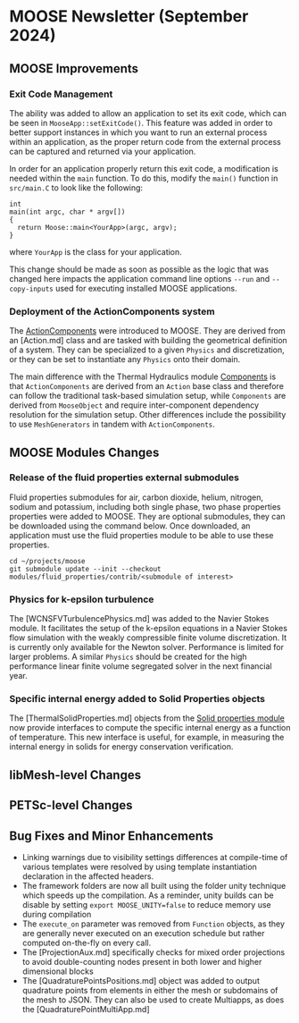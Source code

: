 # MOOSE Newsletter (September 2024)

## MOOSE Improvements

### Exit Code Management

The ability was added to allow an application to set its exit code, which can
be seen in `MooseApp::setExitCode()`. This feature was added in order to better
support instances in which you want to run an external process within an application,
as the proper return code from the external process can be captured and
returned via your application.

In order for an application properly return this exit code, a modification is needed
within the `main` function. To do this, modify the `main()` function in `src/main.C`
to look like the following:

```
int
main(int argc, char * argv[])
{
  return Moose::main<YourApp>(argc, argv);
}
```

where `YourApp` is the class for your application.

This change should be made as soon as possible as the logic that was changed here
impacts the application command line options `--run` and `--copy-inputs` used for
executing installed MOOSE applications.

### Deployment of the ActionComponents system

The [ActionComponents](syntax/ActionComponents/index.md) were introduced to MOOSE. They are derived from an [Action.md] class and are tasked with
building the geometrical definition of a system. They can be specialized to a given `Physics` and discretization,
or they can be set to instantiate any `Physics` onto their domain.

The main difference with the Thermal Hydraulics module [Components](syntax/Components/index.md) is that `ActionComponents` are derived
from an `Action` base class and therefore can follow the traditional task-based simulation setup, while `Components` are derived
from `MooseObject` and require inter-component dependency resolution for the simulation setup.
Other differences include the possibility to use `MeshGenerators` in tandem with `ActionComponents`.

## MOOSE Modules Changes

### Release of the fluid properties external submodules

Fluid properties submodules for air, carbon dioxide, helium, nitrogen, sodium and potassium, including
both single phase, two phase properties properties were added to MOOSE. They are optional submodules,
they can be downloaded using the command below. Once downloaded, an application must use the fluid properties
module to be able to use these properties.

```
cd ~/projects/moose
git submodule update --init --checkout modules/fluid_properties/contrib/<submodule of interest>
```

### Physics for k-epsilon turbulence

The [WCNSFVTurbulencePhysics.md] was added to the Navier Stokes module. It facilitates the setup of the k-epsilon
equations in a Navier Stokes flow simulation with the weakly compressible finite volume discretization. It is currently
only available for the Newton solver. Performance is limited for larger problems.
A similar `Physics` should be created for the high performance linear finite volume segregated solver in the next financial year.

### Specific internal energy added to Solid Properties objects

The [ThermalSolidProperties.md] objects from the [Solid properties module](modules/solid_properties/index.md)
now provide interfaces to compute the specific internal energy as a function of
temperature. This new interface is useful, for example, in measuring the
internal energy in solids for energy conservation verification.

## libMesh-level Changes

## PETSc-level Changes

## Bug Fixes and Minor Enhancements

- Linking warnings due to visibility settings differences at compile-time of various templates
  were resolved by using template instantiation declaration in the affected headers.
- The framework folders are now all built using the folder unity technique which speeds up the compilation.
  As a reminder, unity builds can be disable by setting `export MOOSE_UNITY=false` to reduce memory use during compilation
- The `execute_on` parameter was removed from `Function` objects, as they are generally never executed on
  an execution schedule but rather computed on-the-fly on every call.
- The [ProjectionAux.md] specifically checks for mixed order projections to avoid double-counting nodes present
  in both lower and higher dimensional blocks
- The [QuadraturePointsPositions.md] object was added to output quadrature points from elements in either the mesh or
  subdomains of the mesh to JSON. They can also be used to create Multiapps, as does the [QuadraturePointMultiApp.md]
